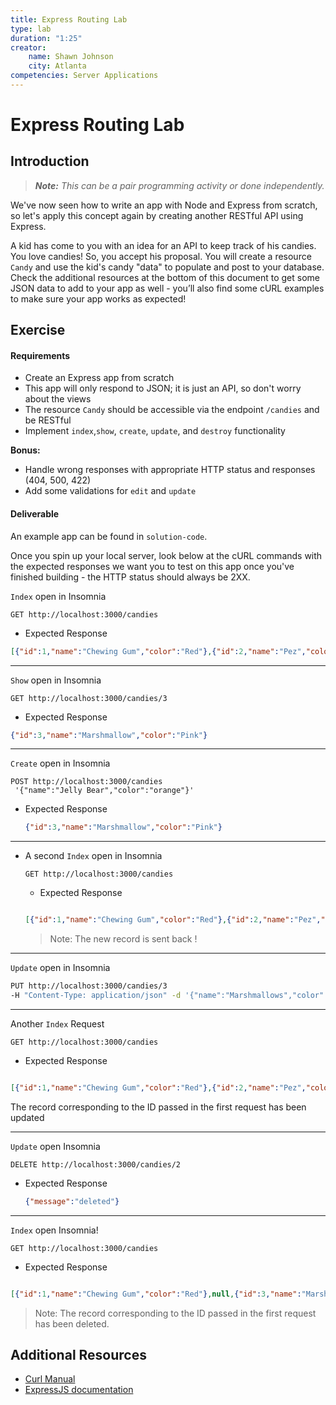 ```yaml
---
title: Express Routing Lab
type: lab
duration: "1:25"
creator:
    name: Shawn Johnson
    city: Atlanta
competencies: Server Applications
---
```



# Express Routing Lab

## Introduction

> ***Note:*** _This can be a pair programming activity or done independently._

We've now seen how to write an app with Node and Express from scratch, so let's apply this concept again by creating another RESTful API using Express.

A kid has come to you with an idea for an API to keep track of his candies.  You love candies!  So, you accept his proposal. You will create a resource `Candy` and use the kid's candy "data" to populate and post to your database. Check the additional resources at the bottom of this document to get some JSON data to add to your app as well - you’ll also find some cURL examples to make sure your app works as expected!

## Exercise

#### Requirements

- Create an Express app from scratch
- This app will only respond to JSON; it is just an API, so don't worry about the views
- The resource `Candy` should be accessible via the endpoint `/candies` and be RESTful
- Implement `index`,`show`, `create`, `update`, and `destroy` functionality

**Bonus:**

- Handle wrong responses with appropriate HTTP status and responses (404, 500, 422)
- Add some validations for `edit` and `update`


#### Deliverable

An example app can be found in `solution-code`.

Once you spin up your local server, look below at the cURL commands with the expected responses we want you to test on this app once you've finished building - the HTTP status should always be 2XX.




`Index` open in Insomnia

```
GET http://localhost:3000/candies
```

  - Expected Response
  ```json
  [{"id":1,"name":"Chewing Gum","color":"Red"},{"id":2,"name":"Pez","color":"Green"},{"id":3,"name":"Marshmallow","color":"Pink"},{"id":4,"name":"Candy Stick","color":"Blue"}]
  ```
---

`Show` open in Insomnia

```
GET http://localhost:3000/candies/3

```

  - Expected Response
  ```json
  {"id":3,"name":"Marshmallow","color":"Pink"}
  ```
---

`Create` open in Insomnia

```
POST http://localhost:3000/candies
 '{"name":"Jelly Bear","color":"orange"}' 

```

  - Expected Response
    ```json
    {"id":3,"name":"Marshmallow","color":"Pink"}
    ```

---


- A second `Index` open in Insomnia
  ```
  GET http://localhost:3000/candies
  ```

  - Expected Response

  ```json

  [{"id":1,"name":"Chewing Gum","color":"Red"},{"id":2,"name":"Pez","color":"Green"},{"id":3,"name":"Marshmallow","color":"Pink"},{"id":4,"name":"Candy Stick","color":"Blue"},{"name":"Jelly Bear","color":"orange"}]
  ```
  > Note: The new record is sent back !

---

`Update` open in Insomnia

```bash
PUT http://localhost:3000/candies/3
-H "Content-Type: application/json" -d '{"name":"Marshmallows","color":"white"}' 
```

---

Another `Index` Request

```
GET http://localhost:3000/candies
```

  - Expected Response

  ```json

  [{"id":1,"name":"Chewing Gum","color":"Red"},{"id":2,"name":"Pez","color":"Green"},{"name":"Marshmallows","color":"white"},{"id":4,"name":"Candy Stick","color":"Blue"}]
  ```
  The record corresponding to the ID passed in the first request has been updated

---

`Update` open Insomnia 

```
DELETE http://localhost:3000/candies/2
```

  - Expected Response
    ```json
    {"message":"deleted"}
    ```

---

`Index` open Insomnia!

```
GET http://localhost:3000/candies
```

 - Expected Response

  ```json

  [{"id":1,"name":"Chewing Gum","color":"Red"},null,{"id":3,"name":"Marshmallow","color":"Pink"},{"id":4,"name":"Candy Stick","color":"Blue"}]
  ```

> Note: The record corresponding to the ID passed in the first request has been deleted.



## Additional Resources

- [Curl Manual](http://curl.haxx.se/docs/manual.html)
- [ExpressJS documentation](http://expressjs.com/4x/api.html)
